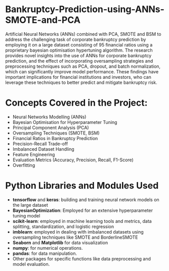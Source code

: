 # Bankruptcy-Prediction-using-ANNs-SMOTE-and-PCA

Artificial Neural Networks (ANNs) combined with PCA, SMOTE and BSM to address the challenging task of corporate bankruptcy prediction by employing it on a large dataset consisting of 95 financial ratios using a proprietary bayesian optimisation hypertuning algorithm. The research provides novel insights into the use of ANNs for corporate bankruptcy prediction, and the effect of incorporating oversampling strategies and preprocessing techniques such as PCA, dropout, and batch normalization, which can significantly improve model performance. These findings have important implications for financial institutions and investors, who can leverage these techniques to better predict and mitigate bankruptcy risk.

# Concepts Covered in the Project: 

- Neural Networks Modelling (ANNs)
- Bayesian Optimisation for Hyperparameter Tuning
- Principal Component Analysis (PCA)
- Oversampling Techniques (SMOTE, BSM)
- Financial Ratios in Bankruptcy Prediction
- Precision-Recall Trade-off
- Imbalanced Dataset Handling
- Feature Engineering
- Evaluation Metrics (Accuracy, Precision, Recall, F1-Score)
- Overfitting

# Python Libraries and Modules Used 
- **tensorflow** and **keras**: building and training neural network models on the large dataset
- **BayesianOptimization**: Employed for an extensive hyperparameter tuning model
- **scikit-learn**: employed in machine learning tools and metrics, data splitting, standardization, and logistic regression
- **imblearn**: employed in dealing with imbalanced datasets using oversampling techniques like SMOTE and BorderlineSMOTE
- **Seaborn** and **Matplotlib** for data visualization
- **numpy**: for numerical operations.
- **pandas**: for data manipulation.
- Other packages for specific functions like data preprocessing and model evaluation.
